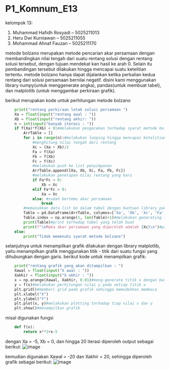 # P1_Komnum_E13

kelompok 13:
1. Muhammad Hafidh Rosyadi – 5025211013 
2. Heru Dwi Kurniawan – 5025211055 
3. Mohammad Ahnaf Fauzan – 5025211170

metode bolzano merupakan metode pencarian akar persamaan dengan membandingkan nilai tengah dari suatu rentang solusi dengan rentang solusi tersebut, dengan tujuan mendekat kan hasil ke arah 0. 
Selain itu pembandingan tersebut dilakukan hingga mencapai suatu ketelitian tertentu.
metode bolzano hanya dapat dijalankan ketika perkalian kedua rentang dari solusi persamaan bernilai negatif.
disini kami menggunakan library numpy(untuk menggenerate angka), pandas(untuk membuat tabel), dan matplotlib (untuk menggambar perkiraan grafik).

berikut merupakan kode untuk perhitungan metode bolzano
```python
    print("rentang perkiraan letak solusi persamaan ")
    Xa = float(input("rentang awal : "))
    Xb = float(input("rentang akhir: "))
    n = int(input("banyak iterasi : "))
    if f(Xa)*f(Xb) < 0:#melakukan pengecekan terhadap syarat metode bolzano
        ArrTable = []
        for i in range(n):#melakukan looping hingga mencapai ketelitian yang tertentu yang diharapkan
            #menghitung nilai tengah dari rentang
            Xc = (Xa + Xb)/2
            Fa = f(Xa)
            Fb = f(Xb)
            Fc = f(Xc)
            #melakukan push ke list penyimpanan
            ArrTable.append([Xa, Xb, Xc, Fa, Fb, Fc])
            #melakukan penetapan nilai rentang yang baru
            if Fa*Fc < 0:
                Xb = Xc
            elif Fa*Fc > 0:
                Xa = Xc
            else: #sudah bertemu akar persamaan
                break
        #memasukkan data list ke dalam tabel dengan bantuan library pandas
        Table = pd.DataFrame(ArrTable, columns=['Xa', 'Xb', 'Xc', 'Fa', 'Fb', 'Fc'])
        Table.index = np.arange(1, len(Table)+1)#melakukan generating index pada tabel 
        print(Table)#print terhadap tabel yang telah buat
        print(f"\nMaka akar persamaan yang diperoleh adalah {Xc}\n")#print nilai x setelah n iterasi
    else:
        print("Tidak memenuhi syarat metode bolzano")
```
selanjutnya untuk menampilkan grafik dilakukan dengan library matplotlib, yaitu menampilkan grafik menggunakan titik - titik dari suatu fungsi yang dihubungkan dengan garis.
berikut kode untuk menampilkan grafik:
```python
    print("rentang grafik yang akan ditampilkan : ")
    Xawal = float(input("X awal : "))
    Xakhir = float(input("X akhir : "))
    x = np.arange(Xawal, Xakhir, 0.01)#meng-generate titik x dengan batas Xawal hingga Xakhir dengan ketelitian 0.01
    y = f(x)#melakukan perhitungan nilai y pada setiap titik x
    plt.grid()#memberi grid pada grafik sehingga memudahkan membaca
    plt.xlabel("X")
    plt.ylabel("Y")
    plt.plot(x, y)#melakukan plotting terhadap tiap nilai x dan y
    plt.show()#menampilkan grafik
```
misal digunakan fungsi
```python
    def f(x):
        return x**2+x-5
```
dengan Xa = -5, Xb = 0, dan hingga 20 iterasi diperoleh output sebagai berikut:
![image](https://user-images.githubusercontent.com/92217730/198016406-b66968c0-77d5-4413-8e37-5c8ddecbbc75.png)

kemudian digunakan Xawal = -20 dan Xakhir = 20, sehingga diperoleh grafik sebagai berikut:
![image](https://user-images.githubusercontent.com/92217730/198017224-76c36e60-4fea-452e-9060-72f3f5eb7cdc.png)

